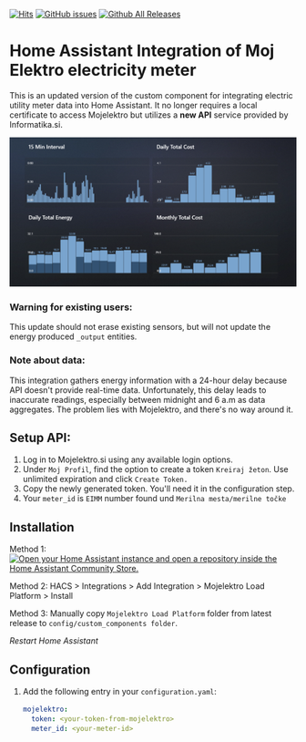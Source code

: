 [![Hits](https://hits.seeyoufarm.com/api/count/incr/badge.svg?url=https%3A%2F%2Fgithub.com%2Ffrlequ%2Fhomeassistant-mojelektro&count_bg=%2379C83D&title_bg=%23555555&icon=&icon_color=%23E7E7E7&title=hits&edge_flat=false)](https://github.com/frlequ/homeassistant-mojelektro/)
[![GitHub issues](https://img.shields.io/github/issues/frlequ/homeassistant-mojelektro)](https://github.com/frlequ/homeassistant-mojelektro/issues) [![Github All Releases](https://img.shields.io/github/downloads/frlequ/homeassistant-mojelektro/total.svg)](https://github.com/frlequ/homeassistant-mojelektro/releases/)


# Home Assistant Integration of Moj Elektro electricity meter

This is an updated version of the custom component for integrating electric utility meter data into Home Assistant. It no longer requires a local certificate to access Mojelektro but utilizes a **new API** service provided by Informatika.si.

![Screenshot of a Mojelectro in Home Assistant using Apex Chart Card.](/energy.png)

### Warning for existing users:
This update should not erase existing sensors, but will not update the energy produced `_output` entities.

### Note about data:
This integration gathers energy information with a 24-hour delay because API doesn't provide real-time data. Unfortunately, this delay leads to inaccurate readings, especially between midnight and 6 a.m as data aggregates. The problem lies with Mojelektro, and there's no way around it.



## Setup API:

1. Log in to Mojelektro.si using any available login options.
2. Under `Moj Profil`, find the option to create a token `Kreiraj žeton`. Use unlimited expiration and click  `Create Token.`
4. Copy the newly generated token. You'll need it in the configuration step.
5. Your `meter_id` is `EIMM` number found und `Merilna mesta/merilne točke`


## Installation

Method 1: [![Open your Home Assistant instance and open a repository inside the Home Assistant Community Store.](https://my.home-assistant.io/badges/hacs_repository.svg)](https://my.home-assistant.io/redirect/hacs_repository/?owner=frlequ&repository=homeassistant-mojelektro&category=integration)

Method 2: HACS > Integrations > Add Integration > Mojelektro Load Platform > Install

Method 3: Manually copy `Mojelektro Load Platform` folder from latest release to `config/custom_components folder`.

_Restart Home Assistant_

## Configuration

1. Add the following entry in your `configuration.yaml`:
   
    ```yaml
    mojelektro:
      token: <your-token-from-mojelektro>
      meter_id: <your-meter-id>
    ```
